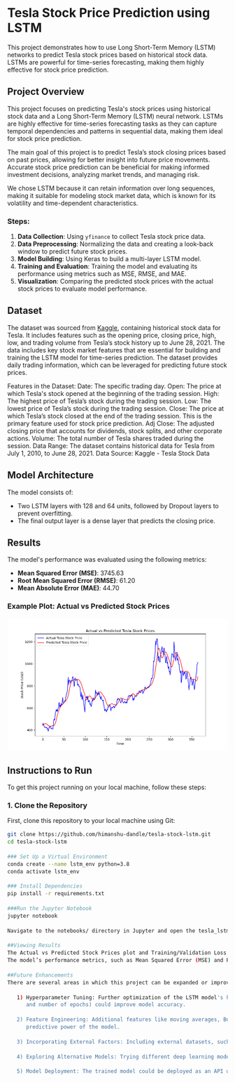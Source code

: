 # Tesla Stock Price Prediction using LSTM

This project demonstrates how to use Long Short-Term Memory (LSTM) networks to predict Tesla stock prices based on historical stock data. LSTMs are powerful for time-series forecasting, making them highly effective for stock price prediction.

## Project Overview

This project focuses on predicting Tesla's stock prices using historical stock data and a Long Short-Term Memory (LSTM) neural network. LSTMs are highly effective for time-series forecasting tasks as they can capture temporal dependencies and patterns in sequential data, making them ideal for stock price prediction.

The main goal of this project is to predict Tesla’s stock closing prices based on past prices, allowing for better insight into future price movements. Accurate stock price prediction can be beneficial for making informed investment decisions, analyzing market trends, and managing risk.

We chose LSTM because it can retain information over long sequences, making it suitable for modeling stock market data, which is known for its volatility and time-dependent characteristics.

### Steps:
1. **Data Collection**: Using `yfinance` to collect Tesla stock price data.
2. **Data Preprocessing**: Normalizing the data and creating a look-back window to predict future stock prices.
3. **Model Building**: Using Keras to build a multi-layer LSTM model.
4. **Training and Evaluation**: Training the model and evaluating its performance using metrics such as MSE, RMSE, and MAE.
5. **Visualization**: Comparing the predicted stock prices with the actual stock prices to evaluate model performance.

## Dataset
The dataset was sourced from [Kaggle](https://www.kaggle.com/datasets/varpit94/tesla-stock-data-updated-till-28jun2021), containing historical stock data for Tesla. It includes features such as the opening price, closing price, high, low, and trading volume from Tesla’s stock history up to June 28, 2021.
The data includes key stock market features that are essential for building and training the LSTM model for time-series prediction. The dataset provides daily trading information, which can be leveraged for predicting future stock prices.

Features in the Dataset:
Date: The specific trading day.
Open: The price at which Tesla's stock opened at the beginning of the trading session.
High: The highest price of Tesla’s stock during the trading session.
Low: The lowest price of Tesla’s stock during the trading session.
Close: The price at which Tesla’s stock closed at the end of the trading session. This is the primary feature used for stock price prediction.
Adj Close: The adjusted closing price that accounts for dividends, stock splits, and other corporate actions.
Volume: The total number of Tesla shares traded during the session.
Data Range:
The dataset contains historical data for Tesla from July 1, 2010, to June 28, 2021.
Data Source:
Kaggle - Tesla Stock Data



## Model Architecture

The model consists of:
- Two LSTM layers with 128 and 64 units, followed by Dropout layers to prevent overfitting.
- The final output layer is a dense layer that predicts the closing price.

## Results

The model's performance was evaluated using the following metrics:
- **Mean Squared Error (MSE)**: 3745.63
- **Root Mean Squared Error (RMSE)**:  61.20
- **Mean Absolute Error (MAE)**: 44.70

### Example Plot: Actual vs Predicted Stock Prices

![Actual vs Predicted Stock Prices](results/actual_vs_predicted.png)

## Instructions to Run

To get this project running on your local machine, follow these steps:

### 1. Clone the Repository
   First, clone this repository to your local machine using Git:

   ```bash
   git clone https://github.com/himanshu-dandle/tesla-stock-lstm.git
   cd tesla-stock-lstm

### Set Up a Virtual Environment
   conda create --name lstm_env python=3.8
   conda activate lstm_env

### Install Dependencies
   pip install -r requirements.txt

###Run the Jupyter Notebook
   jupyter notebook

   Navigate to the notebooks/ directory in Jupyter and open the tesla_lstm.ipynb file. Run the notebook cells sequentially to preprocess data, train the model, and    visualize results.

##Viewing Results
   The Actual vs Predicted Stock Prices plot and Training/Validation Loss plot will be generated and saved in the results/ folder.
   The model’s performance metrics, such as Mean Squared Error (MSE) and Root Mean Squared Error (RMSE), will also be displayed in the notebook.

##Future Enhancements
   There are several areas in which this project can be expanded or improved:
   
      1) Hyperparameter Tuning: Further optimization of the LSTM model's hyperparameters (e.g., number of layers, dropout rates, learning rates,
         and number of epochs) could improve model accuracy.
   
      2) Feature Engineering: Additional features like moving averages, Bollinger Bands, or other technical indicators could be incorporated to improve the       
         predictive power of the model.
   
      3) Incorporating External Factors: Including external datasets, such as macroeconomic indicators (e.g., interest rates, inflation rates) or news sentiment             analysis, could enhance the model’s ability to predict stock price movements.
   
      4) Exploring Alternative Models: Trying different deep learning models such as GRUs (Gated Recurrent Units) or Transformers could yield better performance on          the time series data.
   
      5) Model Deployment: The trained model could be deployed as an API using Flask or FastAPI, enabling real-time stock price prediction.
